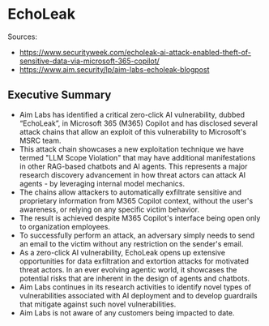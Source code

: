 # EchoLeak

Sources: 
- https://www.securityweek.com/echoleak-ai-attack-enabled-theft-of-sensitive-data-via-microsoft-365-copilot/
- https://www.aim.security/lp/aim-labs-echoleak-blogpost

## Executive Summary
- Aim Labs has identified a critical zero-click AI vulnerability, dubbed “EchoLeak”, in Microsoft 365 (M365) Copilot and has disclosed several attack chains that allow an exploit of  this vulnerability to Microsoft's MSRC team.
- This attack chain showcases a new exploitation technique we have termed "LLM Scope Violation" that may have additional manifestations in other RAG-based chatbots and AI agents. This represents a major research discovery advancement in how threat actors can attack AI agents - by leveraging internal model mechanics.
- The chains allow attackers to automatically exfiltrate sensitive and proprietary information from M365 Copilot context, without the user's awareness, or relying on any specific victim behavior.
- The result is achieved despite M365 Copilot's interface being open only to organization employees.
- To successfully perform an attack, an adversary simply needs to send an email to the victim without any restriction on the sender's email.
- As a zero-click AI vulnerability, EchoLeak opens up extensive opportunities for data exfiltration and extortion attacks for motivated threat actors. In an ever evolving agentic world, it showcases the potential risks that are inherent in the design of agents and chatbots.
- Aim Labs continues in its research activities to identify  novel types of vulnerabilities associated with AI deployment and to develop guardrails that mitigate against such novel vulnerabilities.
- Aim Labs is not aware of any customers being impacted to date.
